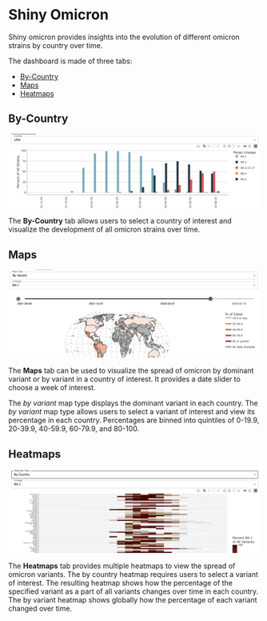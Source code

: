 # Shiny Omicron

Shiny omicron provides insights into the evolution of different omicron strains by country over time.

The dashboard is made of three tabs:

- [By-Country](#By-Country)
- [Maps](#Maps)
- [Heatmaps](#Heatmaps)

## By-Country

![by-country preview](inst/screenshots/bycountry.png)

The **By-Country** tab allows users to select a country of interest and visualize the development of all omicron strains over time.

## Maps

![maps preview](inst/screenshots/map.png)


The **Maps** tab can be used to visualize the spread of omicron by dominant variant or by variant in a country of interest.
It provides a date slider to choose a week of interest.

The *by variant* map type displays the dominant variant in each country.
The *by variant* map type allows users to select a variant of interest and view its percentage in each country.
Percentages are binned into quintiles of 0-19.9, 20-39.9, 40-59.9, 60-79.9, and 80-100.

## Heatmaps

![maps preview](inst/screenshots/heatmaps.png)

The **Heatmaps** tab provides multiple heatmaps to view the spread of omicron variants. The by country heatmap requires users to select a variant of interest. The resulting heatmap shows how the percentage of the specified variant as a part of all variants changes over time in each country. The by variant heatmap shows globally how the percentage of each variant changed over time.